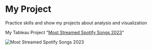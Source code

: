# My Project
Practice skills and show my projects about analysis and visualization

My Tableau Project "[Most Streamed Spotify Songs 2023](https://public.tableau.com/app/profile/wannida.chomngam/viz/MostStreamedSpotifySongs2023_17101676057170/Dashboard)"

![Most Streamed Spotify Songs 2023](https://github.com/WannidaCho/Project/assets/159881287/987356dd-4fee-4703-9d22-f70d142088b5)

